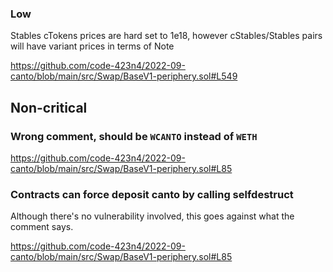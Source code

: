 ### Low

Stables cTokens prices are hard set to 1e18, however cStables/Stables pairs will have variant prices in terms of Note

https://github.com/code-423n4/2022-09-canto/blob/main/src/Swap/BaseV1-periphery.sol#L549

## Non-critical

### Wrong comment, should be `WCANTO` instead of `WETH`

https://github.com/code-423n4/2022-09-canto/blob/main/src/Swap/BaseV1-periphery.sol#L85

### Contracts can force deposit canto by calling selfdestruct

Although there's no vulnerability involved, this goes against what the comment says.

https://github.com/code-423n4/2022-09-canto/blob/main/src/Swap/BaseV1-periphery.sol#L85